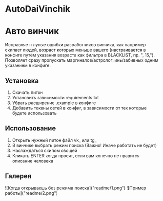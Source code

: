 # AutoDaiVinchik
<h1>Авто винчик</h1>

Исправляет глупые ошибки разработчиков винчика, как например скипает людей, возраст которых меньше вашего (настраивается в конфиге путём указания возраста как фильтра в BLACKLIST, пр. ", 15,"). Позволяет сразу пропускать маргиналов/астролог_инь/забивных одним указанием в конфиге.

<h2>Установка</h2>

1. Скачать питон
2. Установить зависимости requirements.txt
3. Убрать расширение .example в конфиге
4. Добавить токены сетей в конфиг, в зависимости от тех которые будете использовать

<h2>Использование</h2>

1. Открыть нужный питон файл vk_ или tg_
2. В винчике выбрать режим поиска (Важно! Иначе работать не будет)
3. Наслаждаться скипом овощей
4. Кликать ENTER когда просят, если вам конечно не нравится описание человека

<h2>Галерея</h2>
![Когда открываешь без режима поиска]("readme/1.png")
![Пример работы]("readme/2.png")
